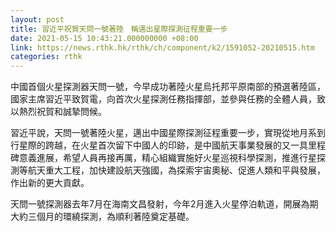 ```yaml
---
layout: post
title: 習近平祝賀天問一號著陸　稱邁出星際探測征程重要一步
date: 2021-05-15 10:43:21.000000000 +08:00
link: https://news.rthk.hk/rthk/ch/component/k2/1591052-20210515.htm
categories: rthk
---
```


中國首個火星探測器天問一號，今早成功著陸火星烏托邦平原南部的預選著陸區，國家主席習近平致賀電，向首次火星探測任務指揮部，並參與任務的全體人員，致以熱烈祝賀和誠摯問候。

習近平說，天問一號著陸火星，邁出中國星際探測征程重要一步，實現從地月系到行星際的跨越，在火星首次留下中國人的印跡，是中國航天事業發展的又一具里程碑意義進展，希望人員再接再厲，精心組織實施好火星巡視科學探測，推進行星探測等航天重大工程，加快建設航天強國，為探索宇宙奧秘、促進人類和平與發展，作出新的更大貢獻。

天問一號探測器去年7月在海南文昌發射，今年2月進入火星停泊軌道，開展為期大約三個月的環繞探測，為順利著陸奠定基礎。
